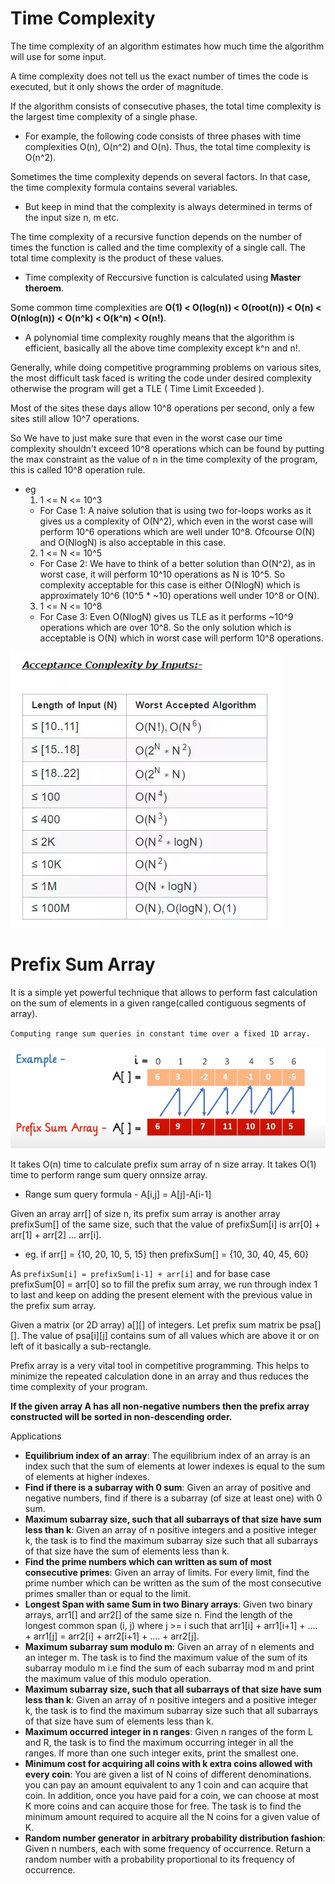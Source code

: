 # **Time Complexity**

The time complexity of an algorithm estimates how much time the algorithm will use for some input.

A time complexity does not tell us the exact number of times the code is executed, but it only shows the order of magnitude.

If the algorithm consists of consecutive phases, the total time complexity is the largest time complexity of a single phase.

- For example, the following code consists of three phases with time complexities O(n), O(n^2) and O(n). Thus, the total time complexity is O(n^2).

Sometimes the time complexity depends on several factors. In that case, the time complexity formula contains several variables.

- But keep in mind that the complexity is always determined in terms of the input size n, m etc.

The time complexity of a recursive function depends on the number of times the function is called and the time complexity of a single call. The total time complexity is the product of these values.

- Time complexity of Reccursive function is calculated using **Master theroem**.

Some common time complexities are **O(1) < O(log(n)) < O(root(n)) < O(n) < O(nlog(n)) < O(n^k) < O(k^n) < O(n!)**.

- A polynomial time complexity roughly means that the algorithm is efficient, basically all the above time complexity except k^n and n!.

Generally, while doing competitive programming problems on various sites, the most difficult task faced is writing the code under desired complexity otherwise the program will get a TLE ( Time Limit Exceeded ).

Most of the sites these days allow 10^8 operations per second, only a few sites still allow 10^7 operations.

So We have to just make sure that even in the worst case our time complexity shouldn't exceed 10^8 operations which can be found by putting the max constraint as the value of n in the time complexity of the program, this is called 10^8 operation rule.

- eg
  1. 1 <= N <= 10^3
  - For Case 1: A naive solution that is using two for-loops works as it gives us a complexity of O(N^2), which even in the worst case will perform 10^6 operations which are well under 10^8. Ofcourse O(N) and O(NlogN) is also acceptable in this case.
  2. 1 <= N <= 10^5
  - For Case 2: We have to think of a better solution than O(N^2), as in worst case, it will perform 10^10 operations as N is 10^5. So complexity acceptable for this case is either O(NlogN) which is approximately 10^6 (10^5 \* ~10) operations well under 10^8 or O(N).
  3. 1 <= N <= 10^8
  - For Case 3: Even O(NlogN) gives us TLE as it performs ~10^9 operations which are over 10^8. So the only solution which is acceptable is O(N) which in worst case will perform 10^8 operations.

![10^8 Operation Rule](../images/10^8_Operation_rule.webp "10^8 Operation Rule")

# Prefix Sum Array

It is a simple yet powerful technique that allows to perform fast calculation on the sum of elements in a given range(called contiguous segments of array).

`Computing range sum queries in constant time over a fixed 1D array.`

![Prefix Sum](../images/prefix_sum.png "Prefix Sum")

It takes O(n) time to calculate prefix sum array of n size array.
It takes O(1) time to perform range sum query onnsize array.

- Range sum query formula - A[i,j] = A[j]-A[i-1]

Given an array arr[] of size n, its prefix sum array is another array prefixSum[] of the same size, such that the value of prefixSum[i] is arr[0] + arr[1] + arr[2] … arr[i].

- eg. if arr[] = {10, 20, 10, 5, 15} then prefixSum[] = {10, 30, 40, 45, 60}

As `prefixSum[i] = prefixSum[i-1] + arr[i]` and for base case prefixSum[0] = arr[0] so to fill the prefix sum array, we run through index 1 to last and keep on adding the present element with the previous value in the prefix sum array.

Given a matrix (or 2D array) a[][] of integers. Let prefix sum matrix be psa[][]. The value of psa[i][j] contains sum of all values which are above it or on left of it basically a sub-rectangle.

Prefix array is a very vital tool in competitive programming. This helps to minimize the repeated calculation done in an array and thus reduces the time complexity of your program.

**If the given array A has all non-negative numbers then the prefix array constructed will be sorted in non-descending order.**

Applications

- **Equilibrium index of an array**: The equilibrium index of an array is an index such that the sum of elements at lower indexes is equal to the sum of elements at higher indexes.
- **Find if there is a subarray with 0 sum**: Given an array of positive and negative numbers, find if there is a subarray (of size at least one) with 0 sum.
- **Maximum subarray size, such that all subarrays of that size have sum less than k**: Given an array of n positive integers and a positive integer k, the task is to find the maximum subarray size such that all subarrays of that size have the sum of elements less than k.
- **Find the prime numbers which can written as sum of most consecutive primes**: Given an array of limits. For every limit, find the prime number which can be written as the sum of the most consecutive primes smaller than or equal to the limit.
- **Longest Span with same Sum in two Binary arrays**: Given two binary arrays, arr1[] and arr2[] of the same size n. Find the length of the longest common span (i, j) where j >= i such that arr1[i] + arr1[i+1] + …. + arr1[j] = arr2[i] + arr2[i+1] + …. + arr2[j].
- **Maximum subarray sum modulo m**: Given an array of n elements and an integer m. The task is to find the maximum value of the sum of its subarray modulo m i.e find the sum of each subarray mod m and print the maximum value of this modulo operation.
- **Maximum subarray size, such that all subarrays of that size have sum less than k**: Given an array of n positive integers and a positive integer k, the task is to find the maximum subarray size such that all subarrays of that size have sum of elements less than k.
- **Maximum occurred integer in n ranges**: Given n ranges of the form L and R, the task is to find the maximum occurring integer in all the ranges. If more than one such integer exits, print the smallest one.
- **Minimum cost for acquiring all coins with k extra coins allowed with every coin**: You are given a list of N coins of different denominations. you can pay an amount equivalent to any 1 coin and can acquire that coin. In addition, once you have paid for a coin, we can choose at most K more coins and can acquire those for free. The task is to find the minimum amount required to acquire all the N coins for a given value of K.
- **Random number generator in arbitrary probability distribution fashion**: Given n numbers, each with some frequency of occurrence. Return a random number with a probability proportional to its frequency of occurrence.
